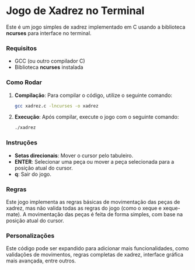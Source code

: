 # Jogo de Xadrez no Terminal

Este é um jogo simples de xadrez implementado em C usando a biblioteca **ncurses** para interface no terminal.

### Requisitos

- GCC (ou outro compilador C)
- Biblioteca **ncurses** instalada

### Como Rodar

1. **Compilação**:
   Para compilar o código, utilize o seguinte comando:

   ```bash
   gcc xadrez.c -lncurses -o xadrez
   ```

2. **Execução**:
   Após compilar, execute o jogo com o seguinte comando:

   ```bash
   ./xadrez
   ```

### Instruções

- **Setas direcionais**: Mover o cursor pelo tabuleiro.
- **ENTER**: Selecionar uma peça ou mover a peça selecionada para a posição atual do cursor.
- **q**: Sair do jogo.

### Regras

Este jogo implementa as regras básicas de movimentação das peças de xadrez, mas não valida todas as regras do jogo (como o xeque e xeque-mate). A movimentação das peças é feita de forma simples, com base na posição atual do cursor.

### Personalizações

Este código pode ser expandido para adicionar mais funcionalidades, como validações de movimentos, regras completas de xadrez, interface gráfica mais avançada, entre outros.
